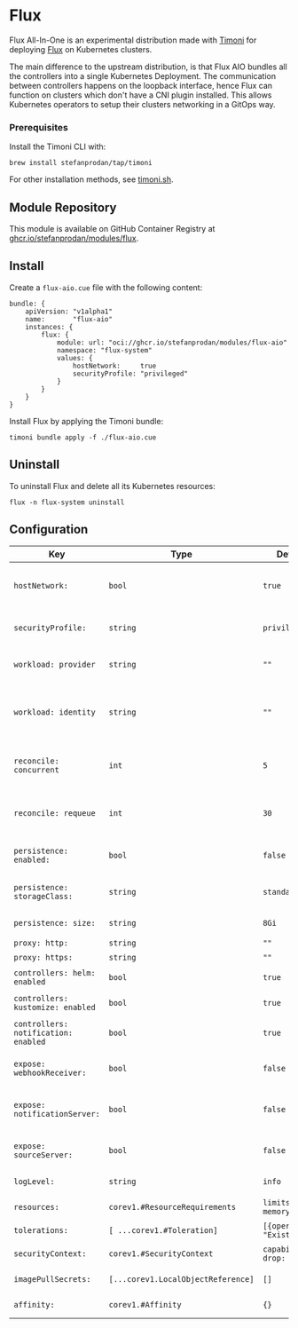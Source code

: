 # Flux

Flux All-In-One is an experimental distribution made with [Timoni](https://github.com/stefanprodan/timoni)
for deploying [Flux](https://fluxcd.io) on Kubernetes clusters.

The main difference to the upstream distribution, is that Flux AIO bundles
all the controllers into a single Kubernetes Deployment.
The communication between controllers happens on the loopback interface, hence
Flux can function on clusters which don't have a CNI plugin installed.
This allows Kubernetes operators to setup their clusters networking in a GitOps way.

### Prerequisites

Install the Timoni CLI with:

```shell
brew install stefanprodan/tap/timoni
```

For other installation methods,
see [timoni.sh](https://timoni.sh/install/).

## Module Repository

This module is available on GitHub Container Registry at
[ghcr.io/stefanprodan/modules/flux](https://github.com/stefanprodan/podinfo/pkgs/container/modules%2Fflux).

## Install

Create a `flux-aio.cue` file with the following content:

```cue
bundle: {
	apiVersion: "v1alpha1"
	name:       "flux-aio"
	instances: {
		flux: {
			module: url: "oci://ghcr.io/stefanprodan/modules/flux-aio"
			namespace: "flux-system"
			values: {
				hostNetwork:     true
				securityProfile: "privileged"
			}
		}
	}
}
```

Install Flux by applying the Timoni bundle:

```shell
timoni bundle apply -f ./flux-aio.cue
```

## Uninstall

To uninstall Flux and delete all its Kubernetes resources:

```shell
flux -n flux-system uninstall
```

## Configuration

| Key                                  | Type                               | Default                       | Description                                                                                                                                  |
|--------------------------------------|------------------------------------|-------------------------------|----------------------------------------------------------------------------------------------------------------------------------------------|
| `hostNetwork:`                       | `bool`                             | `true`                        | Host network must be enabled on bare-metal clusters without a CNI preinstalled                                                               |
| `securityProfile:`                   | `string`                           | `privileged`                  | To enable Flux multi-tenancy lockdown set the value to `restricted`                                                                          |
| `workload: provider`                 | `string`                           | `""`                          | Kubernetes workload identity provider, can be  `aws`, `azure` or `gcp`                                                                       |
| `workload: identity`                 | `string`                           | `""`                          | Kubernetes workload ID, can be an AWS Role ARN, Azure Client ID, or GCP Identity Name                                                        |
| `reconcile: concurrent`              | `int`                              | `5`                           | The maximum number of parallel reconciliations per controller                                                                                |
| `reconcile: requeue`                 | `int`                              | `30`                          | The interval in seconds at which failing dependencies are reevaluated                                                                        |
| `persistence: enabled:`              | `bool`                             | `false`                       | Enable persistent storage for Flux artifacts                                                                                                 |
| `persistence: storageClass:`         | `string`                           | `standard`                    | The [PersistentVolumeClaim](https://kubernetes.io/docs/concepts/storage/persistent-volumes/) storage class name                              |
| `persistence: size:`                 | `string`                           | `8Gi`                         | The persistent volume size                                                                                                                   |
| `proxy: http:`                       | `string`                           | `""`                          | HTTP Proxy URL                                                                                                                               |
| `proxy: https:`                      | `string`                           | `""`                          | HTTPS Proxy URL                                                                                                                              |
| `controllers: helm: enabled`         | `bool`                             | `true`                        | Include the `helm-controller` component                                                                                                      |
| `controllers: kustomize: enabled`    | `bool`                             | `true`                        | Include the `kustomize-controller` component                                                                                                 |
| `controllers: notification: enabled` | `bool`                             | `true`                        | Include the `notification-controller` component                                                                                              |
| `expose: webhookReceiver:`           | `bool`                             | `false`                       | Create the `webhook-reciver` Kubernetes Service                                                                                              |
| `expose: notificationServer:`        | `bool`                             | `false`                       | Create the `notification-controller` Kubernetes Service                                                                                      |
| `expose: sourceServer:`              | `bool`                             | `false`                       | Create the `source-controller` Kubernetes Service                                                                                            |
| `logLevel:`                          | `string`                           | `info`                        | Flux log level can be `debug`, `info`, `error`                                                                                               |
| `resources:`                         | `corev1.#ResourceRequirements`     | `limits: memory: "1Gi"`       | [Kubernetes resource requests and limits](https://kubernetes.io/docs/concepts/configuration/manage-resources-containers)                     |
| `tolerations:`                       | `[ ...corev1.#Toleration]`         | `[{operator: "Exists"}]`      | [Kubernetes toleration](https://kubernetes.io/docs/concepts/scheduling-eviction/taint-and-toleration)                                        |
| `securityContext:`                   | `corev1.#SecurityContext`          | `capabilities: drop: ["ALL"]` | [Kubernetes container security context](https://kubernetes.io/docs/tasks/configure-pod-container/security-context)                           |
| `imagePullSecrets:`                  | `[...corev1.LocalObjectReference]` | `[]`                          | [Kubernetes image pull secrets](https://kubernetes.io/docs/concepts/containers/images/#specifying-imagepullsecrets-on-a-pod)                 |
| `affinity:`                          | `corev1.#Affinity`                 | `{}`                          | [Kubernetes affinity and anti-affinity](https://kubernetes.io/docs/concepts/scheduling-eviction/assign-pod-node/#affinity-and-anti-affinity) |
